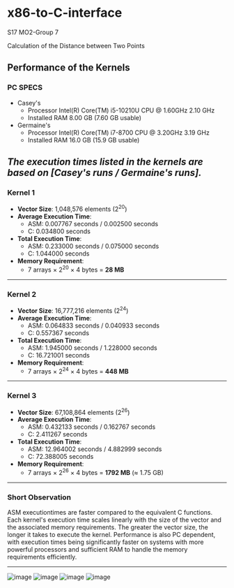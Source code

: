 # x86-to-C-interface
S17 MO2-Group 7

Calculation of the Distance between Two Points

## Performance of the Kernels
### **PC SPECS**
- Casey's
  - Processor	Intel(R) Core(TM) i5-10210U CPU @ 1.60GHz   2.10 GHz
  - Installed RAM	8.00 GB (7.60 GB usable)
- Germaine's
  - Processor	Intel(R) Core(TM) i7-8700 CPU @ 3.20GHz   3.19 GHz
  - Installed RAM	16.0 GB (15.9 GB usable)
 
*The execution times listed in the kernels are based on [Casey's runs / Germaine's runs].*
---

### **Kernel 1**
- **Vector Size**: 1,048,576 elements (2<sup>20</sup>)
- **Average Execution Time**:
  - ASM: 0.007767 seconds / 0.002500 seconds
  - C: 0.034800 seconds
- **Total Execution Time**: 
  - ASM: 0.233000 seconds /  0.075000 seconds
  - C: 1.044000 seconds
- **Memory Requirement**: 
  - 7 arrays × 2<sup>20</sup> × 4 bytes = **28 MB**

---

### **Kernel 2**
- **Vector Size**: 16,777,216 elements (2<sup>24</sup>)
- **Average Execution Time**: 
  - ASM: 0.064833 seconds / 0.040933 seconds
  - C: 0.557367 seconds
- **Total Execution Time**: 
  - ASM: 1.945000 seconds / 1.228000 seconds
  - C: 16.721001 seconds
- **Memory Requirement**: 
  - 7 arrays × 2<sup>24</sup> × 4 bytes = **448 MB**

---

### **Kernel 3**
- **Vector Size**: 67,108,864 elements (2<sup>26</sup>)
- **Average Execution Time**: 
  - ASM: 0.432133 seconds / 0.162767 seconds
  - C: 2.411267 seconds
- **Total Execution Time**:
  - ASM: 12.964002 seconds / 4.882999 seconds
  - C: 72.388005 seconds
- **Memory Requirement**: 
  - 7 arrays × 2<sup>26</sup> × 4 bytes = **1792 MB** (≈ 1.75 GB)

---

### Short Observation
ASM executiontimes are faster compared to the equivalent C functions. Each kernel's execution time scales linearly with the size of the vector and the associated memory requirements. The greater the vector size, the longer it takes to execute the kernel. Performance is also PC dependent, with execution times being significantly faster on systems with more powerful processors and sufficient RAM to handle the memory requirements efficiently.

---
![image](https://github.com/user-attachments/assets/bcb000f9-3a56-4cba-88bc-49855437d085)
![image](https://github.com/user-attachments/assets/7535f32c-58dc-43df-aba4-3017abe7c4db)
![image](https://github.com/user-attachments/assets/da2e1b8d-51fc-44f8-8a6b-fb4b0d6ea20c)
![image](https://github.com/user-attachments/assets/a532c3f4-db3a-4a66-b42f-9f5d9158a289)
